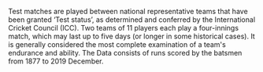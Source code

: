 Test matches are played between national representative teams that have been granted ‘Test status’, as determined and conferred by the International Cricket Council (ICC). Two teams of 11 players each play a four-innings match, which may last up to five days (or longer in some historical cases). It is generally considered the most complete examination of a team's endurance and ability. The Data consists of runs scored by the batsmen from 1877 to 2019 December.
